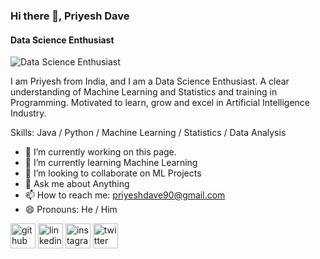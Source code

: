 ### Hi there 👋, Priyesh Dave
#### Data Science Enthusiast
![Data Science Enthusiast](https://arturssmirnovs.github.io/github-profile-readme-generator/images/banner.png)

I am Priyesh from India, and I am a Data Science Enthusiast. A clear understanding of Machine Learning and Statistics and training in Programming. Motivated to learn, grow and excel in Artificial Intelligence Industry.

Skills: Java / Python / Machine Learning / Statistics / Data Analysis

- 🔭 I’m currently working on this page. 
- 🌱 I’m currently learning Machine Learning 
- 👯 I’m looking to collaborate on ML Projects 
- 💬 Ask me about Anything 
- 📫 How to reach me: priyeshdave90@gmail.com 
- 😄 Pronouns: He / Him 


[<img src='https://cdn.jsdelivr.net/npm/simple-icons@3.0.1/icons/github.svg' alt='github' height='40'>](https://github.com/https://github.com/PriyeshDave/PriyeshDave)  [<img src='https://cdn.jsdelivr.net/npm/simple-icons@3.0.1/icons/linkedin.svg' alt='linkedin' height='40'>](https://www.linkedin.com/in/https://www.linkedin.com/in/priyeshdave21//)  [<img src='https://cdn.jsdelivr.net/npm/simple-icons@3.0.1/icons/instagram.svg' alt='instagram' height='40'>](https://www.instagram.com/https://www.instagram.com/priyeshdave21//)  [<img src='https://cdn.jsdelivr.net/npm/simple-icons@3.0.1/icons/twitter.svg' alt='twitter' height='40'>](https://twitter.com/https://twitter.com/PriyeshDave6)  






